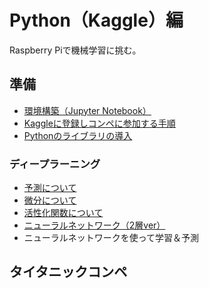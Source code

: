 # Python（Kaggle）編

Raspberry Piで機械学習に挑む。

## 準備

* [環境構築（Jupyter Notebook）](devenv.html)
* [Kaggleに登録しコンペに参加する手順](register.html)
* [Pythonのライブラリの導入](libraries.html)

### ディープラーニング

* [予測について](predict.html)
* [微分について](differential.html)
* [活性化関数について](activate_function.html)
* [ニューラルネットワーク（2層ver）](nural_network1.html)
* ニューラルネットワークを使って学習＆予測

## タイタニックコンペ

